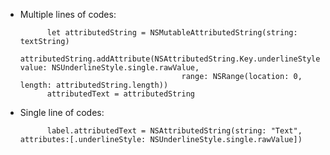 - Multiple lines of codes:                    

            let attributedString = NSMutableAttributedString(string: textString)
            attributedString.addAttribute(NSAttributedString.Key.underlineStyle, value: NSUnderlineStyle.single.rawValue,
                                          range: NSRange(location: 0, length: attributedString.length))
            attributedText = attributedString
- Single line of codes:                    

            label.attributedText = NSAttributedString(string: "Text", attributes:[.underlineStyle: NSUnderlineStyle.single.rawValue])
